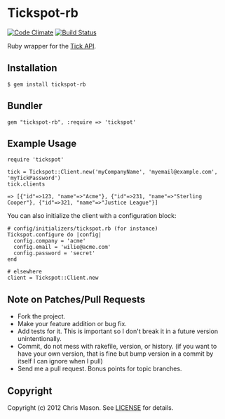 # Tickspot-rb

[![Code Climate](https://codeclimate.com/github/cmason/tickspot-rb.png)](https://codeclimate.com/github/cmason/tickspot-rb)
[![Build Status](https://travis-ci.org/cmason/tickspot-rb.png?branch=master)](https://travis-ci.org/cmason/tickspot-rb)

Ruby wrapper for the [Tick API](http://www.tickspot.com/api/).

## Installation

    $ gem install tickspot-rb

## Bundler

    gem "tickspot-rb", :require => 'tickspot'

## Example Usage

    require 'tickspot'

    tick = Tickspot::Client.new('myCompanyName', 'myemail@example.com', 'myTickPassword')
    tick.clients

    => [{"id"=>123, "name"=>"Acme"}, {"id"=>231, "name"=>"Sterling Cooper"}, {"id"=>321, "name"=>"Justice League"}]

You can also initialize the client with a configuration block:

    # config/initializers/tickspot.rb (for instance)
    Tickspot.configure do |config|
      config.company = 'acme'
      config.email = 'wilie@acme.com'
      config.password = 'secret'
    end

    # elsewhere
    client = Tickspot::Client.new

## Note on Patches/Pull Requests

* Fork the project.
* Make your feature addition or bug fix.
* Add tests for it. This is important so I don't break it in a
  future version unintentionally.
* Commit, do not mess with rakefile, version, or history.
  (if you want to have your own version, that is fine but
   bump version in a commit by itself I can ignore when I pull)
* Send me a pull request. Bonus points for topic branches.

## Copyright

Copyright (c) 2012 Chris Mason. See [LICENSE](LICENSE) for details.
